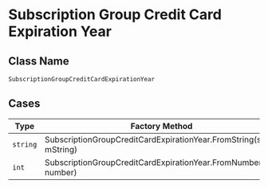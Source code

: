 
# Subscription Group Credit Card Expiration Year

## Class Name

`SubscriptionGroupCreditCardExpirationYear`

## Cases

| Type | Factory Method |
|  --- | --- |
| `string` | SubscriptionGroupCreditCardExpirationYear.FromString(string mString) |
| `int` | SubscriptionGroupCreditCardExpirationYear.FromNumber(int number) |

